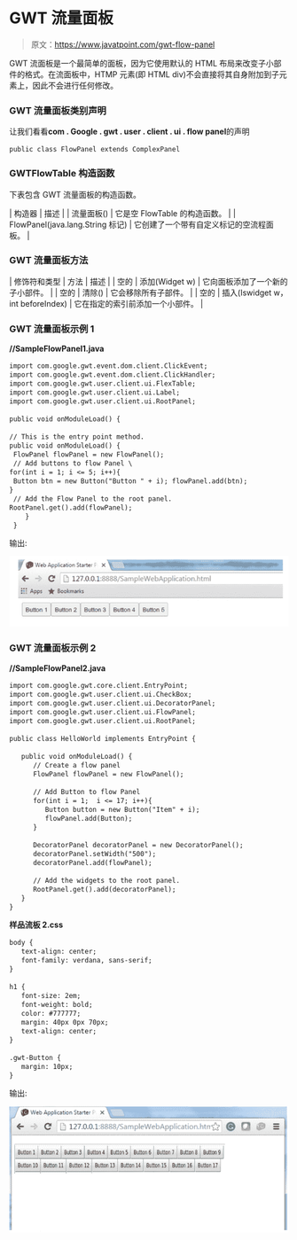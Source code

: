 # GWT 流量面板

> 原文：<https://www.javatpoint.com/gwt-flow-panel>

GWT 流面板是一个最简单的面板，因为它使用默认的 HTML 布局来改变子小部件的格式。在流面板中，HTMP 元素(即 HTML div)不会直接将其自身附加到子元素上，因此不会进行任何修改。

### GWT 流量面板类别声明

让我们看看**com . Google . gwt . user . client . ui . flow panel**的声明

```
public class FlowPanel extends ComplexPanel

```

### GWTFlowTable 构造函数

下表包含 GWT 流量面板的构造函数。

| 构造器 | 描述 |
| 流量面板() | 它是空 FlowTable 的构造函数。 |
| FlowPanel(java.lang.String 标记) | 它创建了一个带有自定义标记的空流程面板。 |

### GWT 流量面板方法

| 修饰符和类型 | 方法 | 描述 |
| 空的 | 添加(Widget w) | 它向面板添加了一个新的子小部件。 |
| 空的 | 清除() | 它会移除所有子部件。 |
| 空的 | 插入(Iswidget w，int beforeIndex) | 它在指定的索引前添加一个小部件。 |

### GWT 流量面板示例 1

**//SampleFlowPanel1.java**

```
import com.google.gwt.event.dom.client.ClickEvent; 
import com.google.gwt.event.dom.client.ClickHandler; 
import com.google.gwt.user.client.ui.FlexTable; 
import com.google.gwt.user.client.ui.Label; 
import com.google.gwt.user.client.ui.RootPanel; 

public void onModuleLoad() {

// This is the entry point method. 
public void onModuleLoad() {
 FlowPanel flowPanel = new FlowPanel();
 // Add buttons to flow Panel \
for(int i = 1; i <= 5; i++){
 Button btn = new Button("Button " + i); flowPanel.add(btn); 
}
 // Add the Flow Panel to the root panel. RootPanel.get().add(flowPanel);
	}
 }

```

输出:

![GWT FlowPanel ](img/0ff4d22f3bd1c6df4850f2d17f87f26b.png)

### GWT 流量面板示例 2

**//SampleFlowPanel2.java**

```
import com.google.gwt.core.client.EntryPoint;
import com.google.gwt.user.client.ui.CheckBox;
import com.google.gwt.user.client.ui.DecoratorPanel;
import com.google.gwt.user.client.ui.FlowPanel;
import com.google.gwt.user.client.ui.RootPanel;

public class HelloWorld implements EntryPoint {

   public void onModuleLoad() {
      // Create a flow panel			
      FlowPanel flowPanel = new FlowPanel();

      // Add Button to flow Panel
      for(int i = 1;  i <= 17; i++){
         Button button = new Button("Item" + i);
         flowPanel.add(Button);
      }

      DecoratorPanel decoratorPanel = new DecoratorPanel();
      decoratorPanel.setWidth("500");
      decoratorPanel.add(flowPanel);

      // Add the widgets to the root panel.
      RootPanel.get().add(decoratorPanel);
   }
}

```

**样品流板 2.css**

```
body {
   text-align: center;
   font-family: verdana, sans-serif;
}

h1 {
   font-size: 2em;
   font-weight: bold;
   color: #777777;
   margin: 40px 0px 70px;
   text-align: center;
}

.gwt-Button {
   margin: 10px;	
}

```

输出:

![GWT FlowPanel ](img/288b1433e441e6fef7c6333607e9e18d.png)